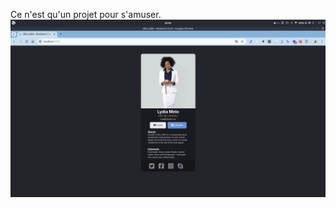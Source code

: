 Ce n'est qu'un projet pour s'amuser.
![C'est ici une petite présentation de ce en quoi consistait le projet](./capture.png)
